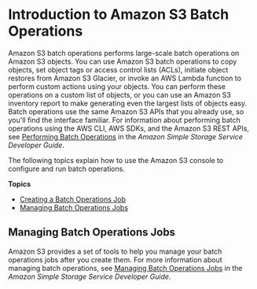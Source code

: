 # Introduction to Amazon S3 Batch Operations<a name="batch-ops"></a>

Amazon S3 batch operations performs large\-scale batch operations on Amazon S3 objects\. You can use Amazon S3 batch operations to copy objects, set object tags or access control lists \(ACLs\), initiate object restores from Amazon S3 Glacier, or invoke an AWS Lambda function to perform custom actions using your objects\. You can perform these operations on a custom list of objects, or you can use an Amazon S3 inventory report to make generating even the largest lists of objects easy\. Batch operations use the same Amazon S3 APIs that you already use, so you'll find the interface familiar\. For information about performing batch operations using the AWS CLI, AWS SDKs, and the Amazon S3 REST APIs, see [Performing Batch Operations](https://docs.aws.amazon.com/AmazonS3/latest/dev/batch-ops.html) in the *Amazon Simple Storage Service Developer Guide*\. 

The following topics explain how to use the Amazon S3 console to configure and run batch operations\.

**Topics**
+ [Creating a Batch Operations Job](batch-ops-create-job.md)
+ [Managing Batch Operations Jobs](#batch-ops-manage-jobs)

## Managing Batch Operations Jobs<a name="batch-ops-manage-jobs"></a>

Amazon S3 provides a set of tools to help you manage your batch operations jobs after you create them\. For more information about managing batch operations, see [Managing Batch Operations Jobs](https://docs.aws.amazon.com/AmazonS3/latest/dev/batch-ops-managing-jobs.html) in the *Amazon Simple Storage Service Developer Guide*\. 